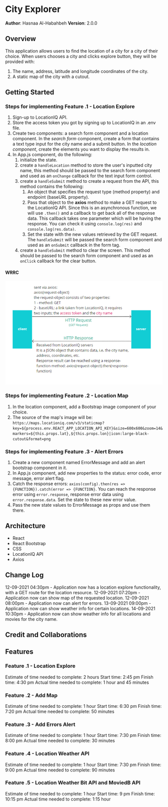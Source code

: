 # City Explorer

**Author**: Hasnaa Al-Habahbeh
**Version**: 2.0.0 <!--(increment the patch/fix version number if you make more commits past your first submission)-->

## Overview

This application allows users to find the location of a city for a city of their choice. When users chooses a city and clicks explore button, they will be provided with:

1. The name, address, latitude and longitude coordinates of the city.
2. A static map of the city with a cutout.

## Getting Started

### Steps for implementing Feature .1 - Location Explore

1. Sign-up to LocationIQ API.
2. Store the access token you got by signing up to LocationIQ in an .env file.
3. Create two components: a search form component and a location component. In the *search form* component, create a form that contains a text type input for the city name and a submit button. In the *location component*, create the elements you want to display the results in.
4. In App.js component, do the following:
    1. initialize the state.
    2. create a `handleLocation` method to store the user's inputted city name, this method should be passed to the search form component and used as an `onChange` callback for the text input form control.
    3. create a `handleSubmit` method to create a request from the API, this method contains the following:
        1. An object that specifies the request type (method property) and endpoint (baseURL property).
        2. Pass that object to the **axios** method to make a GET request to the LocationIQ API. Since this is an asynchronous function, we will use `.then()` and a callback to get back all of the response data.
        This callback takes one parameter which will be having the response. You can check it using `console.log(res)` and `console.log(res.data)`.
        3. Set the state with the new values retrieved by the GET request.
    The `handleSubmit` will be passed the search form component and used as an `onSubmit` callback in the form tag.
    4. create a `handleSubmit` method to clear the screen. This method should be passed to the search form component and used as an `onClick` callback for the clear button.

#### WRRC

![WRRC image](./src/assets/WRRC.PNG)

### Steps for implementing Feature .2 - Location Map

1. In the location component, add a Bootstrap image component of your choice.
2. The source of the map's image will be: `https://maps.locationiq.com/v3/staticmap?key=${process.env.REACT_APP_LOCATION_API_KEY}&size=600x600&zoom=14&markers=${this.props.lat},${this.props.lon}|icon:large-black-cutout&format=png`

### Steps for implementing Feature .3 - Alert Errors

1. Create a new component named ErrorMessage and add an alert bootstrap component in it.
2. In App.js component, add new properties to the status: error code, error message, error alert flag.
3. Catch the response errors: `axios(config).then(res => {FUNCTION}).catch(error => {FUNCTION}`.
    You can reach the response error using `error.response`, response error data using `error.response.data`.
    Set the state to these new error value.
4. Pass the new state values to ErrorMessage as props and use them there.

## Architecture

* React
* React Bootstrap
* CSS
* LocationIQ API
* Axios

## Change Log

12-09-2021 04:30pm - Application now has a location explore functionality, with a GET route for the location resource.
12-09-2021 07:20pm - Application now can show map of the requested location.
12-09-2021 08:00pm - Application now can alert for errors.
13-09-2021 09:00pm - Application now can show weather info for certain locations.
14-09-2021 10:30pm - Application now can show weather info for all locations and movies for the city name.

## Credit and Collaborations
<!-- Give credit (and a link) to other people or resources that helped you build this application. -->

## Features

### Feature .1 - Location Explore

Estimate of time needed to complete: 2 hours
Start time: 2:45 pm
Finish time: 4:30 pm
Actual time needed to complete: 1 hour and 45 minutes

### Feature .2 - Add Map

Estimate of time needed to complete: 1 hour
Start time: 6:30 pm
Finish time: 7:20 pm
Actual time needed to complete: 50 minutes

### Feature .3 - Add Errors Alert

Estimate of time needed to complete: 1 hour
Start time: 7:30 pm
Finish time: 8:00 pm
Actual time needed to complete: 30 minutes

### Feature .4 - Location Weather API

Estimate of time needed to complete: 1 hour
Start time: 7:30 pm
Finish time: 9:00 pm
Actual time needed to complete: 90 minutes

### Feature .5 - Location Weather Bit API and MoviedB API

Estimate of time needed to complete: 1 hour
Start time: 9 pm
Finish time: 10:15 pm
Actual time needed to complete: 1:15 hour
